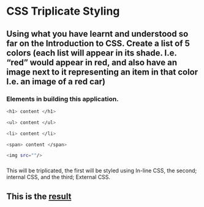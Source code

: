 # CSS Triplicate Styling

## Using what you have learnt and understood so far on the Introduction to CSS. Create a list of 5 colors (each list will appear in its shade. I.e. “red” would appear in red, and also have an image next to it representing an item in that color I.e. an image of a red car)

### Elements in building this application.

```bash
<h1> content </h1>
```
```bash
<ul> content </ul>
```
```bash
<li> content </li>
```
```bash
<span> content </span>
```
```bash
<img src=""/>
```

### 
This will be triplicated, the first will be styled using In-line CSS, the second; internal CSS, and the third; External CSS.

## This is the [result](https://perpy-del.github.io/Stutern_SWE/Module_Four/CSSColor_List/)
